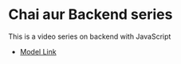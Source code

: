 # Chai aur Backend series

This is a video series on backend with JavaScript

- [Model Link](https://app.eraser.io/workspace/iDVSf5vh0CuqZrYru53i)
